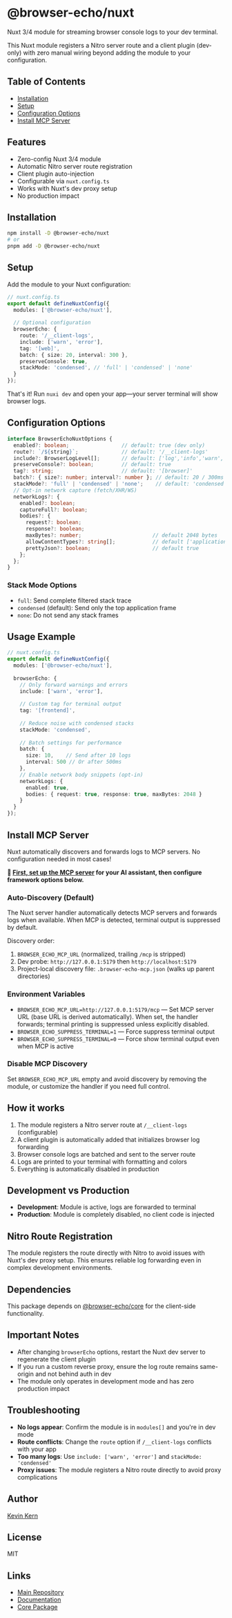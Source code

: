 # @browser-echo/nuxt

Nuxt 3/4 module for streaming browser console logs to your dev terminal.

This Nuxt module registers a Nitro server route and a client plugin (dev-only) with zero manual wiring beyond adding the module to your configuration.

## Table of Contents

- [Installation](#installation)
- [Setup](#setup)
- [Configuration Options](#configuration-options)
- [Install MCP Server](#install-mcp-server)

## Features

- Zero-config Nuxt 3/4 module
- Automatic Nitro server route registration
- Client plugin auto-injection
- Configurable via `nuxt.config.ts`
- Works with Nuxt's dev proxy setup
- No production impact

## Installation

```bash
npm install -D @browser-echo/nuxt
# or
pnpm add -D @browser-echo/nuxt
```

## Setup

Add the module to your Nuxt configuration:

```ts
// nuxt.config.ts
export default defineNuxtConfig({
  modules: ['@browser-echo/nuxt'],
  
  // Optional configuration
  browserEcho: {
    route: '/__client-logs',
    include: ['warn', 'error'],
    tag: '[web]',
    batch: { size: 20, interval: 300 },
    preserveConsole: true,
    stackMode: 'condensed', // 'full' | 'condensed' | 'none'
  }
});
```

That's it! Run `nuxi dev` and open your app—your server terminal will show browser logs.

## Configuration Options

```ts
interface BrowserEchoNuxtOptions {
  enabled?: boolean;                 // default: true (dev only)
  route?: `/${string}`;              // default: '/__client-logs'
  include?: BrowserLogLevel[];       // default: ['log','info','warn','error','debug']
  preserveConsole?: boolean;         // default: true
  tag?: string;                      // default: '[browser]'
  batch?: { size?: number; interval?: number }; // default: 20 / 300ms
  stackMode?: 'full' | 'condensed' | 'none';    // default: 'condensed'
  // Opt-in network capture (fetch/XHR/WS)
  networkLogs?: {
    enabled?: boolean;
    captureFull?: boolean;
    bodies?: {
      request?: boolean;
      response?: boolean;
      maxBytes?: number;                       // default 2048 bytes
      allowContentTypes?: string[];            // default ['application/json','text/','application/x-www-form-urlencoded']
      prettyJson?: boolean;                    // default true
    };
  };
}
```

### Stack Mode Options

- `full`: Send complete filtered stack trace
- `condensed` (default): Send only the top application frame
- `none`: Do not send any stack frames

## Usage Example

```ts
// nuxt.config.ts
export default defineNuxtConfig({
  modules: ['@browser-echo/nuxt'],
  
  browserEcho: {
    // Only forward warnings and errors
    include: ['warn', 'error'],
    
    // Custom tag for terminal output
    tag: '[frontend]',
    
    // Reduce noise with condensed stacks
    stackMode: 'condensed',
    
    // Batch settings for performance
    batch: { 
      size: 10,    // Send after 10 logs
      interval: 500 // Or after 500ms
    },
    // Enable network body snippets (opt-in)
    networkLogs: {
      enabled: true,
      bodies: { request: true, response: true, maxBytes: 2048 }
    }
  }
});
```

## Install MCP Server

Nuxt automatically discovers and forwards logs to MCP servers. No configuration needed in most cases!

**📖 [First, set up the MCP server](../mcp/README.md#installation) for your AI assistant, then configure framework options below.**

### Auto-Discovery (Default)

The Nuxt server handler automatically detects MCP servers and forwards logs when available. When MCP is detected, terminal output is suppressed by default.

Discovery order:
1. `BROWSER_ECHO_MCP_URL` (normalized, trailing `/mcp` is stripped)
2. Dev probe: `http://127.0.0.1:5179` then `http://localhost:5179`
3. Project-local discovery file: `.browser-echo-mcp.json` (walks up parent directories)

### Environment Variables

- `BROWSER_ECHO_MCP_URL=http://127.0.0.1:5179/mcp` — Set MCP server URL (base URL is derived automatically). When set, the handler forwards; terminal printing is suppressed unless explicitly disabled.
- `BROWSER_ECHO_SUPPRESS_TERMINAL=1` — Force suppress terminal output
- `BROWSER_ECHO_SUPPRESS_TERMINAL=0` — Force show terminal output even when MCP is active

### Disable MCP Discovery

Set `BROWSER_ECHO_MCP_URL` empty and avoid discovery by removing the module, or customize the handler if you need full control.

## How it works

1. The module registers a Nitro server route at `/__client-logs` (configurable)
2. A client plugin is automatically added that initializes browser log forwarding
3. Browser console logs are batched and sent to the server route
4. Logs are printed to your terminal with formatting and colors
5. Everything is automatically disabled in production

## Development vs Production

- **Development**: Module is active, logs are forwarded to terminal
- **Production**: Module is completely disabled, no client code is injected

## Nitro Route Registration

The module registers the route directly with Nitro to avoid issues with Nuxt's dev proxy setup. This ensures reliable log forwarding even in complex development environments.

## Dependencies

This package depends on [@browser-echo/core](https://github.com/instructa/browser-echo/tree/main/packages/core) for the client-side functionality.

## Important Notes

- After changing `browserEcho` options, restart the Nuxt dev server to regenerate the client plugin
- If you run a custom reverse proxy, ensure the log route remains same-origin and not behind auth in dev
- The module only operates in development mode and has zero production impact

## Troubleshooting

- **No logs appear**: Confirm the module is in `modules[]` and you're in dev mode
- **Route conflicts**: Change the `route` option if `/__client-logs` conflicts with your app
- **Too many logs**: Use `include: ['warn', 'error']` and `stackMode: 'condensed'`
- **Proxy issues**: The module registers a Nitro route directly to avoid proxy complications

## Author

[Kevin Kern](https://github.com/regenrek)

## License

MIT

## Links

- [Main Repository](https://github.com/instructa/browser-echo)
- [Documentation](https://github.com/instructa/browser-echo#readme)
- [Core Package](https://github.com/instructa/browser-echo/tree/main/packages/core)
